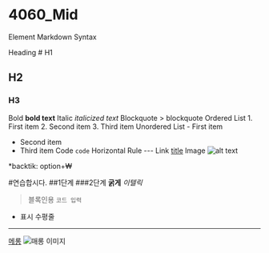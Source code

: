 # 4060_Mid

Element	Markdown Syntax

Heading	# H1
## H2
### H3
Bold	**bold text**
Italic	*italicized text*
Blockquote	> blockquote
Ordered List	1. First item
2. Second item
3. Third item
Unordered List	- First item
- Second item
- Third item
Code	`code`
Horizontal Rule	---
Link	[title](https://www.example.com)
Image	![alt text](image.jpg)

*backtik: option+₩




#연습합시다.
##1단계
###2단계
**굵게**
*이텔릭*
> 블록인용
`코드 입력`
- 표시
수평줄
---
[메롱]()
![매롱 이미지]()
